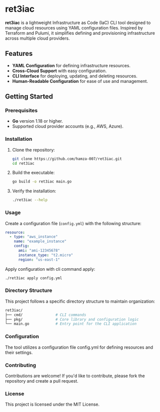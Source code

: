 # ret3iac

**ret3iac** is a lightweight Infrastructure as Code (IaC) CLI tool designed to manage cloud resources using YAML configuration files. Inspired by Terraform and Pulumi, it simplifies defining and provisioning infrastructure across multiple cloud providers.

## Features
- **YAML Configuration** for defining infrastructure resources.
- **Cross-Cloud Support** with easy configuration.
- **CLI Interface** for deploying, updating, and deleting resources.
- **Human-Readable Configuration** for ease of use and management.

## Getting Started

### Prerequisites
- **Go** version 1.18 or higher.
- Supported cloud provider accounts (e.g., AWS, Azure).

### Installation
1. Clone the repository:

    ```bash
    git clone https://github.com/hamza-007/ret3iac.git
    cd ret3iac
    ```

2. Build the executable:

    ```bash
    go build -o ret3iac main.go
    ```

3. Verify the installation:

    ```bash
    ./ret3iac --help
    ```

### Usage
Create a configuration file (`config.yml`) with the following structure:

```yaml
resource:
  - type: "aws_instance"
    name: "example_instance"
    config:
      ami: "ami-12345678"
      instance_type: "t2.micro"
      region: "us-east-1"
```

Apply configuration with cli command apply:

```bash
./ret3iac apply config.yml
```

### Directory Structure

This project follows a specific directory structure to maintain organization:

```bash
ret3iac/
├── cmd/               # CLI commands
├── pkg/               # Core library and configuration logic
└── main.go            # Entry point for the CLI application
```

### Configuration

The tool utilizes a configuration file config.yml for defining resources and their settings.

### Contributing

Contributions are welcome! If you'd like to contribute, please fork the repository and create a pull request.

### License

This project is licensed under the MIT License.